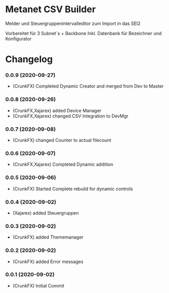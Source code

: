 # Metanet CSV Builder
Melder und Steuergruppenintervalleditor zum Import in das SEI2

Vorbereitet für 3 Subnet´s + Backbone
Inkl. Datenbank für Bezeichner und Konfigurator

# Changelog

### 0.0.9 (2020-09-27)
- (CrunkFX) Completed Dynamic Creator and merged from Dev to Master

### 0.0.8 (2020-09-26)
- (CrunkFX,Xajarex) added Device Manager
- (CrunkFX,Xajarex) changed CSV Integration to DevMgr

### 0.0.7 (2020-09-08)
- (CrunkFX) changed Counter to actual filecount

### 0.0.6 (2020-09-07)
- (CrunkFX,Xajarex) Completed Dynamic addition

### 0.0.5 (2020-09-06)
- (CrunkFX) Started Complete rebuild for dynamic controls

### 0.0.4 (2020-09-02)
- (Xajarex) added Steuergruppen

### 0.0.3 (2020-09-02)
- (CrunkFX) added Thememanager

### 0.0.2 (2020-09-02)
- (CrunkFX) added Error messages

### 0.0.1 (2020-09-02)
- (CrunkFX) Initial Commit
